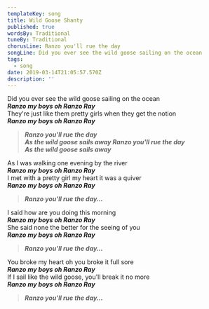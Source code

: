 ```yaml
---
templateKey: song
title: Wild Goose Shanty
published: true
wordsBy: Traditional
tuneBy: Traditional
chorusLine: Ranzo you'll rue the day
songLine: Did you ever see the wild goose sailing on the ocean
tags:
  - song
date: 2019-03-14T21:05:57.570Z
description: ''
---
```

Did you ever see the wild goose sailing on the ocean\
***Ranzo my boys oh Ranzo Ray***\
They're just like them pretty girls when they get the notion\
***Ranzo my boys oh Ranzo Ray***

>***Ranzo you'll rue the day\
>As the wild goose sails away
Ranzo you'll rue the day\
>As the wild goose sails away***

As I was walking one evening by the river\
***Ranzo my boys oh Ranzo Ray***\
I met with a pretty girl my heart it was a quiver\
***Ranzo my boys oh Ranzo Ray***

>***Ranzo you'll rue the day...***

I said how are you doing this morning\
***Ranzo my boys oh Ranzo Ray***\
She said none the better for the seeing of you\
***Ranzo my boys oh Ranzo Ray***

>***Ranzo you'll rue the day...***

You broke my heart oh you broke it full sore\
***Ranzo my boys oh Ranzo Ray***\
If I sail like the wild goose, you'll break it no more\
***Ranzo my boys oh Ranzo Ray***

>***Ranzo you'll rue the day...***
